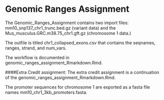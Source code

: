 # Genomic Ranges Assignment

The Genomic\_Ranges\_Assignment contains two import files: mm10\_snp137\_chr1\_trunc.bed.gz (variant data) and the Mus\_musculus.GRC.m38.75\_chr1.gft.gz (chromosome 1 data.)

The outfile is titled chr1\_collapsed\_exons.csv that contains the seqnames, ranges, strand, and num_vars. 

The workflow is documented in genomic\_ranges\_assignment\_Rmarkdown.Rmd.

####Extra Credit assignment:
 The extra credit assignment is a continuation of the genomic\_ranges\_assignment\_Rmarkdown.Rmd. 

The promoter sequences for chromosome 1 are exported as a fasta file names mm10\_chr1\_3kb\_promoters.fasta.

